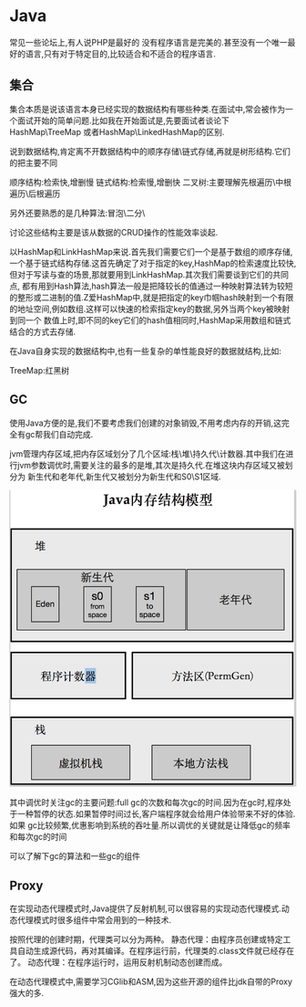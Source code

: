 # Java

常见一些论坛上,有人说PHP是最好的
没有程序语言是完美的.甚至没有一个唯一最好的语言,只有对于特定目的,比较适合和不适合的程序语言.

## 集合

集合本质是说该语言本身已经实现的数据结构有哪些种类.在面试中,常会被作为一个面试开始的简单问题.比如我在开始面试是,先要面试者谈论下HashMap\TreeMap 或者HashMap\LinkedHashMap的区别.

说到数据结构,肯定离不开数据结构中的顺序存储\链式存储,再就是树形结构.它们的把主要不同

顺序结构:检索快,增删慢
链式结构:检索慢,增删快
二叉树:主要理解先根遍历\中根遍历\后根遍历

另外还要熟悉的是几种算法:冒泡\二分\

讨论这些结构主要是该从数据的CRUD操作的性能效率谈起.

以HashMap和LinkHashMap来说.首先我们需要它们一个是基于数组的顺序存储,一个基于链式结构存储.这首先确定了对于指定的key,HashMap的检索速度比较快,但对于写读与查的场景,那就要用到LinkHashMap.其次我们需要谈到它们的共同点,
都有用到Hash算法,hash算法一般是把降较长的值通过一种映射算法转为较短的整形或二进制的值.Z爱HashMap中,就是把指定的key巾帼hash映射到一个有限的地址空间,例如数组.这样可以快速的检索指定key的数据,另外当两个key被映射到同一个
数值上时,即不同的key它们的hash值相同时,HashMap采用数组和链式结合的方式去存储.


在Java自身实现的数据结构中,也有一些复杂的单性能良好的数据就结构,比如:

TreeMap:红黑树


## GC

使用Java方便的是,我们不要考虑我们创建的对象销毁,不用考虑内存的开销,这完全有gc帮我们自动完成.

jvm管理内存区域,把内存区域划分了几个区域:栈\堆\持久代\计数器.其中我们在进行jvm参数调优时,需要关注的最多的是堆,其次是持久代.在堆这块内存区域又被划分为
新生代和老年代,新生代又被划分为新生代和S0\S1区域.

![jvm内存区域划分](./doc/jvm-memroy.png)

其中调优时关注gc的主要问题:full gc的次数和每次gc的时间.因为在gc时,程序处于一种暂停的状态.如果暂停时间过长,客户端程序就会给用户体验带来不好的体验.如果
gc比较频繁,优惠影响到系统的吞吐量.所以调优的关键就是让降低gc的频率和每次gc的时间

可以了解下gc的算法和一些gc的组件

## Proxy

在实现动态代理模式时,Java提供了反射机制,可以很容易的实现动态代理模式.动态代理模式时很多组件中常会用到的一种技术.

按照代理的创建时期，代理类可以分为两种。
静态代理：由程序员创建或特定工具自动生成源代码，再对其编译。在程序运行前，代理类的.class文件就已经存在了。
动态代理：在程序运行时，运用反射机制动态创建而成。

在动态代理模式中,需要学习CGlib和ASM,因为这些开源的组件比jdk自带的Proxy强大的多.







































